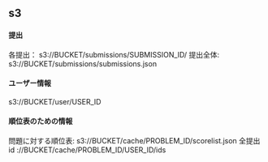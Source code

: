 ## s3
#### 提出　
各提出： s3://BUCKET/submissions/SUBMISSION_ID/
提出全体:　s3://BUCKET/submissions/submissions.json

#### ユーザー情報
s3://BUCKET/user/USER_ID

#### 順位表のための情報
問題に対する順位表: s3://BUCKET/cache/PROBLEM_ID/scorelist.json
全提出id ://BUCKET/cache/PROBLEM_ID/USER_ID/ids